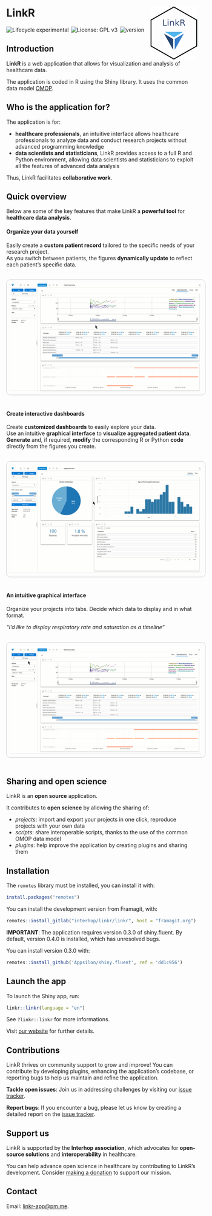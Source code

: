 
<!-- README.md is generated from README.Rmd. Please edit that file -->

# LinkR <a href="https://linkr.interhop.org/"><img src="inst/www/images/hex.png" align="right" width = "123" height="140" /></a>

<img src = "https://img.shields.io/badge/lifecycle-experimental-orange.svg" alt = "Lifecycle experimental" style = "margin-right:2px;"/>
<img src = "https://img.shields.io/badge/License-GPLv3-blue.svg" alt = "License: GPL v3" style = "margin-right:2px;"/>
<img src = "https://img.shields.io/badge/version-0.3.1-blue" alt = "version" style = "margin-right:2px;" />

## Introduction

**LinkR** is a web application that allows for visualization and
analysis of healthcare data.

The application is coded in R using the Shiny library. It uses the
common data model
<a href = "https://ohdsi.github.io/CommonDataModel/" target = "_blank">OMOP</a>.

## Who is the application for?

The application is for:

- **healthcare professionals**, an intuitive interface allows healthcare
  professionals to analyze data and conduct research projects without
  advanced programming knowledge
- **data scientists and statisticians**, LinkR provides access to a full
  R and Python environment, allowing data scientists and statisticians
  to exploit all the features of advanced data analysis

Thus, LinkR facilitates **collaborative work**.

## Quick overview

Below are some of the key features that make LinkR a **powerful tool**
for **healthcare data analysis**.

#### Organize your data yourself

Easily create a **custom patient record** tailored to the specific needs
of your research project.<br /> As you switch between patients, the
figures **dynamically update** to reflect each patient’s specific data.

<br /> <a href="inst/www/images/patient_level_data.gif">
<img src="inst/www/images/patient_level_data.gif" style="border: solid 1px #ccc; border-radius: 10px; padding: 10px;" alt="Patient-level data page example"/>
</a> <br /><br />

#### Create interactive dashboards

Create **customized dashboards** to easily explore your data.<br /> Use
an intuitive **graphical interface** to **visualize aggregated patient
data**.<br /> **Generate** and, if required, **modify** the
corresponding R or Python **code** directly from the figures you create.

<br /> <a href="inst/www/images/aggregated_data.gif">
<img src="inst/www/images/aggregated_data.gif" style="border: solid 1px #ccc; border-radius: 10px; padding: 10px;" alt="Aggregated data page example"/>
</a> <br /><br />

#### An intuitive graphical interface

Organize your projects into tabs. Decide which data to display and in
what format.

*“I’d like to display respiratory rate and saturation as a timeline”*

<br /> <a href="inst/www/images/create_tab_and_widget.gif">
<img src="inst/www/images/create_tab_and_widget.gif" style="border: solid 1px #ccc; border-radius: 10px; padding: 10px;" alt="An example of how yo create tabs and widgets"/>
</a> <br /><br />

## Sharing and open science

LinkR is an **open source** application.

It contributes to **open science** by allowing the sharing of:

- *projects*: import and export your projects in one click, reproduce
  projects with your own data
- *scripts*: share interoperable scripts, thanks to the use of the
  common OMOP data model
- *plugins*: help improve the application by creating plugins and
  sharing them

## Installation

The `remotes` library must be installed, you can install it with:

``` r
install.packages("remotes")
```

You can install the development version from Framagit, with:

``` r
remotes::install_gitlab("interhop/linkr/linkr", host = "framagit.org")
```

**IMPORTANT**: The application requires version 0.3.0 of shiny.fluent.
By default, version 0.4.0 is installed, which has unresolved bugs.

You can install version 0.3.0 with:

``` r
remotes::install_github('Appsilon/shiny.fluent', ref = 'dd1c956')
```

## Launch the app

To launch the Shiny app, run:

``` r
linkr::linkr(language = "en")
```

See `?linkr::linkr` for more informations.

Visit
<a href="https://linkr.interhop.org/en/docs/installation/" target="_blank">our
website</a> for further details.

## Contributions

LinkR thrives on community support to grow and improve! You can
contribute by developing plugins, enhancing the application’s codebase,
or reporting bugs to help us maintain and refine the application.

**Tackle open issues**: Join us in addressing challenges by visiting our
<a href="https://framagit.org/interhop/linkr/linkr/-/issues" target="_blank">issue
tracker</a>.

**Report bugs**: If you encounter a bug, please let us know by creating
a detailed report on the
<a href="https://framagit.org/interhop/linkr/linkr/-/issues" target="_blank">issue
tracker</a>.

## Support us

LinkR is supported by the **Interhop association**, which advocates for
**open-source solutions** and **interoperability** in healthcare.

You can help advance open science in healthcare by contributing to
LinkR’s development. Consider
<a href="https://interhop.org/en/dons/" target="_blank">making a
donation</a> to support our mission.

## Contact

Email: <linkr-app@pm.me>.
